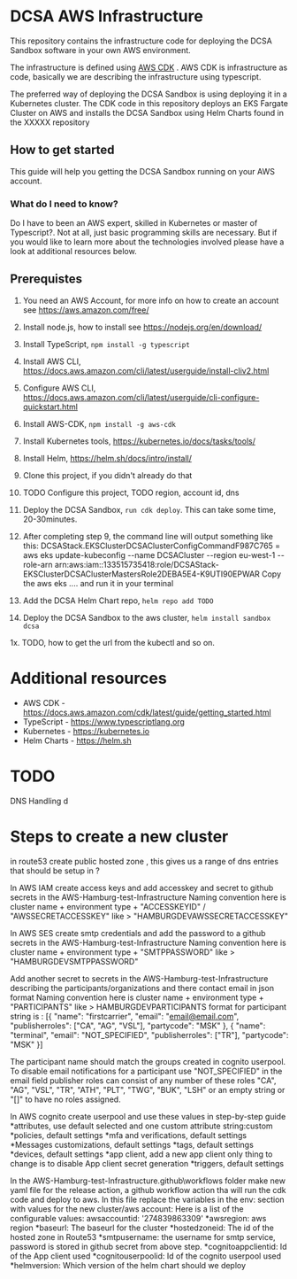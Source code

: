 # DCSA AWS Infrastructure

This repository contains the infrastructure code for deploying the DCSA Sandbox software in your own AWS environment.

The infrastructure is defined using [AWS CDK](https://aws.amazon.com/cdk/) . AWS CDK is infrastructure as code, basically we are describing the infrastructure using typescript.

The preferred way of deploying the DCSA Sandbox is using deploying  it in a Kubernetes cluster. The CDK code in this repository deploys an EKS Fargate Cluster on AWS and installs the DCSA Sandbox using Helm Charts found in the XXXXX repository

## How to get started

This guide will help you getting the DCSA Sandbox running on your AWS account.

### What do I need to know?

Do I have to been an AWS expert, skilled in Kubernetes or master of Typescript?. Not at all, just basic programming skills are necessary. But if you would like to learn more about the technologies involved please have a look at additional resources below.

## Prerequistes 

1. You need an AWS Account, for more info on how to create an account see https://aws.amazon.com/free/

2. Install node.js, how to install see https://nodejs.org/en/download/

3. Install TypeScript,
   ```npm install -g typescript``` 
   
4. Install AWS CLI, https://docs.aws.amazon.com/cli/latest/userguide/install-cliv2.html

5. Configure AWS CLI, https://docs.aws.amazon.com/cli/latest/userguide/cli-configure-quickstart.html

6. Install AWS-CDK, ```npm install -g aws-cdk```

7. Install Kubernetes tools, https://kubernetes.io/docs/tasks/tools/

8. Install Helm, https://helm.sh/docs/intro/install/

9. Clone this project, if you didn't already do that

8. TODO Configure this project, TODO  region, account id, dns

9. Deploy the DCSA Sandbox, ```run cdk deploy```. This can take some time, 20-30minutes.

10. After completing step 9, the command line will output something like this:
    DCSAStack.EKSClusterDCSAClusterConfigCommandF987C765 = aws eks update-kubeconfig --name DCSACluster --region eu-west-1 --role-arn arn:aws:iam::133515735418:role/DCSAStack-EKSClusterDCSAClusterMastersRole2DEBA5E4-K9UTI90EPWAR
    Copy the aws eks .... and run it in your terminal
    
11. Add the DCSA Helm Chart repo, ```helm repo add TODO```

12. Deploy the DCSA Sandbox to the aws cluster, ```helm install sandbox dcsa```

1x. TODO, how to get the url from the kubectl and so on.



# Additional resources

* AWS CDK - https://docs.aws.amazon.com/cdk/latest/guide/getting_started.html
* TypeScript - https://www.typescriptlang.org
* Kubernetes - https://kubernetes.io
* Helm Charts - https://helm.sh


# TODO 
DNS Handling  d

# Steps to create a new cluster

in route53 create public hosted zone , this gives us a range of dns entries that should be setup in ?

In AWS IAM create access keys and add accesskey and secret to github secrets in the AWS-Hamburg-test-Infrastructure
Naming convention here is cluster name + environment type + "ACCESSKEYID" / "AWSSECRETACCESSKEY" like >  "HAMBURGDEVAWSSECRETACCESSKEY"

In AWS SES create smtp credentials and add the password to a github secrets in the AWS-Hamburg-test-Infrastructure
Naming convention here is cluster name + environment type + "SMTPPASSWORD" like > "HAMBURGDEVSMTPPASSWORD"

Add another secret to secrets in the AWS-Hamburg-test-Infrastructure describing the participants/organizations and there contact email in json format
Naming convention here is cluster name + environment type + "PARTICIPANTS" like > HAMBURGDEVPARTICIPANTS
format for participant string is :
[{
	"name": "firstcarrier",
	"email": "email@email.com",
	"publisherroles": ["CA", "AG", "VSL"],
	"partycode": "MSK"
}, {
	"name": "terminal",
	"email": "NOT_SPECIFIED",
	"publisherroles": ["TR"],
	"partycode": "MSK"
}]

The participant name should match the groups created in cognito userpool. To disable email notifications for a participant use "NOT_SPECIFIED" in the email field 
publisher roles can consist of any number of these roles
 "CA", "AG", "VSL", "TR", "ATH", "PLT", "TWG", "BUK", "LSH"
 or an empty string or "[]" to have no roles assigned.

In AWS cognito create userpool and use these values in step-by-step guide
*attributes, use default selected and one custom attribute string:custom 
*policies, default settings
*mfa and verifications, default settings
*Messages customizations, default settings
*tags, default settings
*devices, default settings
*app client, add a new app client only thing to change is to disable App client secret generation
*triggers, default settings


In the AWS-Hamburg-test-Infrastructure\.github\workflows folder make new yaml file for the release action, a github workflow action tha will run the cdk code and deploy to aws.
In this file replace the variables in the env: section with values for the new cluster/aws account: 
Here is a list of the configurable values: awsaccountid: '274839863309'
  *awsregion: aws region
  *baseurl: The baseurl for the cluster
  *hostedzoneid: The id of the hosted zone in Route53
  *smtpusername: the username for smtp service, password is stored in github secret from above step.
  *cognitoappclientid: Id of the App client used
  *cognitouserpoolid: Id of the cognito userpool used
  *helmversion: Which version of the helm chart should we deploy
